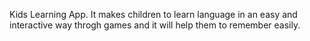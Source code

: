 Kids Learning App. It makes children to learn language in an easy and interactive way throgh games and it will help them to remember easily.
